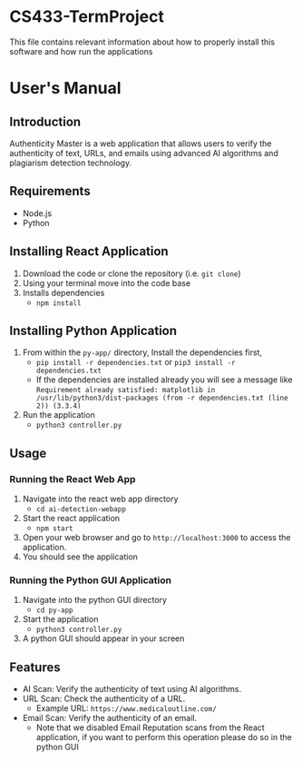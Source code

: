# CS433-TermProject
This file contains relevant information about how to properly install this software and how run the applications

# User's Manual

## Introduction
Authenticity Master is a web application that allows users to verify the authenticity of text, URLs, and emails using advanced AI algorithms and plagiarism detection technology.

## Requirements
- Node.js
- Python

## Installing React Application 
1. Download the code or clone the repository (i.e. `git clone`)
2. Using your terminal move into the code base
3. Installs dependencies
   - `npm install`

## Installing Python Application
1. From within the `py-app/` directory, Install the dependencies first,
    - `pip install -r dependencies.txt` or `pip3 install -r dependencies.txt`
    - If the dependencies are installed already you will see a message like `Requirement already satisfied: matplotlib in /usr/lib/python3/dist-packages (from -r dependencies.txt (line 2)) (3.3.4)`
2. Run the application
    - `python3 controller.py`

## Usage
### Running the React Web App
1. Navigate into the react web app directory
   - `cd ai-detection-webapp`
2. Start the react application
   - `npm start`
3. Open your web browser and go to `http://localhost:3000` to access the application.
4. You should see the application

### Running the Python GUI Application
1. Navigate into the python GUI directory
   - `cd py-app`
2. Start the application
   - `python3 controller.py`
3. A python GUI should appear in your screen

## Features
- AI Scan: Verify the authenticity of text using AI algorithms.
- URL Scan: Check the authenticity of a URL.
  - Example URL: `https://www.medicaloutline.com/`
- Email Scan: Verify the authenticity of an email.
  - Note that we disabled Email Reputation scans from the React application, if you want to perform this operation please do so in the python GUI





